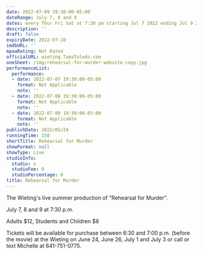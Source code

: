 ```yaml
---
date: 2022-07-09 19:30:00-05:00
dateRange: July 7, 8 and 9
dates: every Thur Fri Sat at 7:30 pm starting Jul 7 2022 ending Jul 9 2022
description: ''
draft: false
expiryDate: 2022-07-10
imdbURL: ''
mpaaRating: Not Rated
officialURL: wieting.TamaToledo.com
oneSheet: /img/rehearsal-for-murder-website-copy.jpg
performanceList:
  performance:
  - date: 2022-07-07 19:30:00-05:00
    format: Not Applicable
    note: ''
  - date: 2022-07-08 19:30:00-05:00
    format: Not Applicable
    note: ''
  - date: 2022-07-09 19:30:00-05:00
    format: Not Applicable
    note: ''
publishDate: 2022/05/24
runningTime: 150
shortTitle: Rehearsal for Murder
showFormat: null
showType: Live
studioInfo:
  studio: x
  studioFee: 0
  studioPercentage: 0
title: Rehearsal for Murder
---
```


The Wieting's live summer production of "Rehearsal for Murder".  

July 7, 8 and 9 at 7:30 p.m.

Adults $12, Students and Children $8

Tickets will be available for purchase between 6:30 and 7:00 p.m. (before the movie) at the Wieting on June 24, June 26, July 1 and July 3 or call or text Michelle at 641-751-0775.